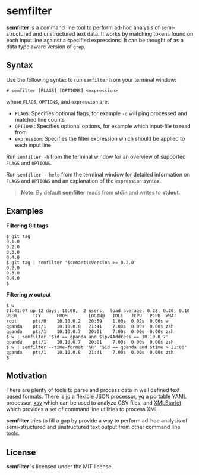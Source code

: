 semfilter
================
**semfilter** is a command line tool to perform ad-hoc analysis of semi-structured and unstructured text data. It works by matching tokens found on each input line against a specified expressions. It can be thought of as a data type aware version of `grep`.

## Syntax
Use the following syntax to run `semfilter` from your terminal window:

    # semfilter [FLAGS] [OPTIONS] <expression>

where `FLAGS`, `OPTIONS`, and `expression` are:
* `FLAGS`: Specifies optional flags, for example `-c` will ping processed and matched line counts
* `OPTIONS`: Specifies optional options, for example which input-file to read from
* `expression`: Specifies the filter expression which should be applied to each input line

Run `semfilter -h` from the terminal window for an overview of supported `FLAGS` and `OPTIONS`.

Run `semfilter --help` from the terminal window for detailed information on `FLAGS` and `OPTIONS` and an explanation of the `expression` syntax.

> **Note**: By default **semfilter** reads from **stdin** and writes to **stdout**.

## Examples
**Filtering Git tags**
```console
$ git tag
0.1.0
0.2.0
0.3.0
0.4.0
$ git tag | semfilter '$semanticVersion >= 0.2.0'
0.2.0
0.3.0
0.4.0
$
```

**Filtering w output**
```console
$ w
21:41:07 up 12 days, 10:08,  2 users,  load average: 0.28, 0.20, 0.10
USER      TTY      FROM        LOGIN@   IDLE   JCPU   PCPU  WHAT
root      pts/0    10.10.0.2   20:59    1.00s  0.02s  0.00s w
qpanda    pts/1    10.10.0.8   21:41    7.00s  0.00s  0.00s zsh
qpanda    pts/1    10.10.0.7   20:01    7.00s  0.00s  0.00s zsh
$ w | semfilter '$id == qpanda and $ipv4Address == 10.10.0.7'
qpanda    pts/1    10.10.0.7   20:01    7.00s  0.00s  0.00s zsh
$ w | semfilter --time-format '%R' '$id == qpanda and $time > 21:00'
qpanda    pts/1    10.10.0.8   21:41    7.00s  0.00s  0.00s zsh
$
```

## Motivation
There are plenty of tools to parse and process data in well defined text based formats. There is [jq](https://stedolan.github.io/jq/) a flexible JSON processor, [yq](https://github.com/mikefarah/yq) a portable YAML processor, [xsv](https://github.com/BurntSushi/xsv) which can be used to analyze CSV files, and [XMLStarlet](https://en.wikipedia.org/wiki/XMLStarlet) which provides a set of command line utilities to process XML.

**semfilter** tries to fill a gap by provide a way to perform ad-hoc analysis of semi-structured and unstructured text output from other command line tools.

## License
**semfilter** is licensed under the MIT license.